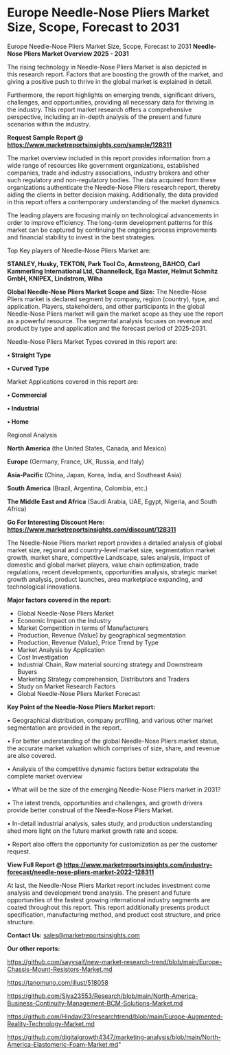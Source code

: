 # Europe Needle-Nose Pliers Market Size, Scope, Forecast to 2031
Europe Needle-Nose Pliers Market Size, Scope, Forecast to 2031
<Strong> Needle-Nose Pliers Market Overview 2025 - 2031</strong>

The rising technology in Needle-Nose Pliers Market is also depicted in this research report. Factors that are boosting the growth of the market, and giving a positive push to thrive in the global market is explained in detail.

Furthermore, the report highlights on emerging trends, significant drivers, challenges, and opportunities, providing all necessary data for thriving in the industry. This report market research offers a comprehensive perspective, including an in-depth analysis of the present and future scenarios within the industry.

<strong>Request Sample Report @ <a href=https://www.marketreportsinsights.com/sample/128311>https://www.marketreportsinsights.com/sample/128311</a></strong>

The market overview included in this report provides information from a wide range of resources like government organizations, established companies, trade and industry associations, industry brokers and other such regulatory and non-regulatory bodies. The data acquired from these organizations authenticate the Needle-Nose Pliers research report, thereby aiding the clients in better decision making. Additionally, the data provided in this report offers a contemporary understanding of the market dynamics.

The leading players are focusing mainly on technological advancements in order to improve efficiency. The long-term development patterns for this market can be captured by continuing the ongoing process improvements and financial stability to invest in the best strategies.

Top Key players of Needle-Nose Pliers Market are:

<strong>STANLEY, Husky, TEKTON, Park Tool Co, Armstrong, BAHCO, Carl Kammerling International Ltd, Channellock, Ega Master, Helmut Schmitz GmbH, KNIPEX, Lindstrom, Wiha</strong>

<strong><b>Global Needle-Nose Pliers Market Scope and Size:</b></strong>
The Needle-Nose Pliers market is declared segment by company, region (country), type, and application. Players, stakeholders, and other participants in the global Needle-Nose Pliers market will gain the market scope as they use the report as a powerful resource. The segmental analysis focuses on revenue and product by type and application and the forecast period of 2025-2031.

Needle-Nose Pliers Market Types covered in this report are:

<strong>• Straight Type

• Curved Type</strong>

Market Applications covered in this report are:

<strong>• Commercial

• Industrial

• Home</strong> 

Regional Analysis

<strong>North America</strong> (the United States, Canada, and Mexico)

<strong>Europe</strong> (Germany, France, UK, Russia, and Italy)

<strong>Asia-Pacific</strong> (China, Japan, Korea, India, and Southeast Asia)

<strong>South America</strong> (Brazil, Argentina, Colombia, etc.)

<strong>The Middle East and Africa</strong> (Saudi Arabia, UAE, Egypt, Nigeria, and South Africa)

<strong>Go For Interesting Discount Here: <a href=https://www.marketreportsinsights.com/discount/128311>https://www.marketreportsinsights.com/discount/128311</a></strong>

The Needle-Nose Pliers market report provides a detailed analysis of global market size, regional and country-level market size, segmentation market growth, market share, competitive Landscape, sales analysis, impact of domestic and global market players, value chain optimization, trade regulations, recent developments, opportunities analysis, strategic market growth analysis, product launches, area marketplace expanding, and technological innovations.

<strong><b>Major factors covered in the report:</b></strong>
<ul>
  <li>Global Needle-Nose Pliers Market </li>
  <li>Economic Impact on the Industry</li>
  <li>Market Competition in terms of Manufacturers</li>
  <li>Production, Revenue (Value) by geographical segmentation</li>
  <li>Production, Revenue (Value), Price Trend by Type</li>
  <li>Market Analysis by Application</li>
  <li>Cost Investigation</li>
  <li>Industrial Chain, Raw material sourcing strategy and Downstream Buyers</li>
  <li>Marketing Strategy comprehension, Distributors and Traders</li>
  <li>Study on Market Research Factors</li>
  <li>Global Needle-Nose Pliers Market Forecast</li>
</ul>

<strong><b>Key Point of the Needle-Nose Pliers Market report:</b></strong>

• Geographical distribution, company profiling, and various other market segmentation are provided in the report.

• For better understanding of the global Needle-Nose Pliers market status, the accurate market valuation which comprises of size, share, and revenue are also covered.

• Analysis of the competitive dynamic factors better extrapolate the complete market overview

• What will be the size of the emerging Needle-Nose Pliers market in 2031?

• The latest trends, opportunities and challenges, and growth drivers provide better construal of the Needle-Nose Pliers Market.

• In-detail industrial analysis, sales study, and production understanding shed more light on the future market growth rate and scope.

• Report also offers the opportunity for customization as per the customer request.

<strong><b>View Full Report @ <a href=https://www.marketreportsinsights.com/industry-forecast/needle-nose-pliers-market-2022-128311>https://www.marketreportsinsights.com/industry-forecast/needle-nose-pliers-market-2022-128311</a></b></strong>


At last, the Needle-Nose Pliers Market report includes investment come analysis and development trend analysis. The present and future opportunities of the fastest growing international industry segments are coated throughout this report. This report additionally presents product specification, manufacturing method, and product cost structure, and price structure.

<strong>Contact Us:</strong>
sales@marketreportsinsights.com

<strong>Our other reports:</strong>

<a href=https://github.com/sayysaif/new-market-research-trend/blob/main/Europe-Chassis-Mount-Resistors-Market.md>https://github.com/sayysaif/new-market-research-trend/blob/main/Europe-Chassis-Mount-Resistors-Market.md</a>

<a href=https://tanomuno.com/illust/518058>https://tanomuno.com/illust/518058</a>

<a href=https://github.com/Siya23553/Research/blob/main/North-America-Business-Continuity-Management-BCM-Solutions-Market.md>https://github.com/Siya23553/Research/blob/main/North-America-Business-Continuity-Management-BCM-Solutions-Market.md</a>

<a href=https://github.com/Hindavi23/researchtrend/blob/main/Europe-Augmented-Reality-Technology-Market.md>https://github.com/Hindavi23/researchtrend/blob/main/Europe-Augmented-Reality-Technology-Market.md</a>

<a href=https://github.com/digitalgrowth4347/marketing-analysis/blob/main/North-America-Elastomeric-Foam-Market.md>https://github.com/digitalgrowth4347/marketing-analysis/blob/main/North-America-Elastomeric-Foam-Market.md</a>"
